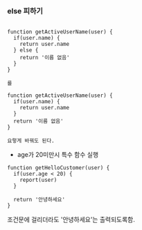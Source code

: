 ### else 피하기

```

function getActiveUserName(user) {
  if(user.name) {
    return user.name
  } else {
    return '이름 없음'
  }
}

를

function getActiveUserName(user) {
  if(user.name) {
    return user.name
  } 
  return '이름 없음'
}

요렇게 바꿔도 된다.

```

- age가 20미만시 특수 함수 실행

```
function getHelloCustomer(user) {
  if(user.age < 20) {
    report(user)
  }
  
  return '안녕하세요'
}
```
조건문에 걸리더라도 '안녕하세요'는 출력되도록함.
